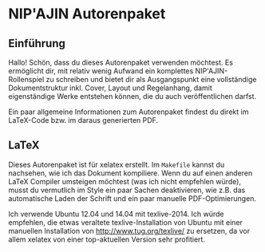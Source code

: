 # NIP'AJIN Autorenpaket

## Einführung

Hallo! Schön, dass du dieses Autorenpaket verwenden möchtest. Es ermöglicht dir, mit relativ wenig Aufwand ein komplettes NIP'AJIN-Rollenspiel zu schreiben und bietet dir als Ausgangspunkt eine vollständige Dokumentstruktur inkl. Cover, Layout und Regelanhang, damit eigenständige Werke entstehen können, die du auch veröffentlichen darfst.

Ein paar allgemeine Informationen zum Autorenpaket findest du direkt im LaTeX-Code bzw. im daraus generierten PDF.

## LaTeX

Dieses Autorenpaket ist für xelatex erstellt. Im `Makefile` kannst du nachsehen, wie ich das Dokument kompiliere. Wenn du auf einen anderen LaTeX Compiler umsteigen möchtest (was ich nicht empfehlen würde), musst du vermutlich im Style ein paar Sachen deaktivieren, wie z.B. das automatische Laden der Schrift und ein paar manuelle PDF-Optimierungen.

Ich verwende Ubuntu 12.04 und 14.04 mit texlive-2014. Ich würde empfehlen, die etwas veraltete texlive-Installation von Ubuntu mit einer manuellen Installation von http://www.tug.org/texlive/ zu ersetzen, da vor allem xelatex von einer top-aktuellen Version sehr profitiert.
